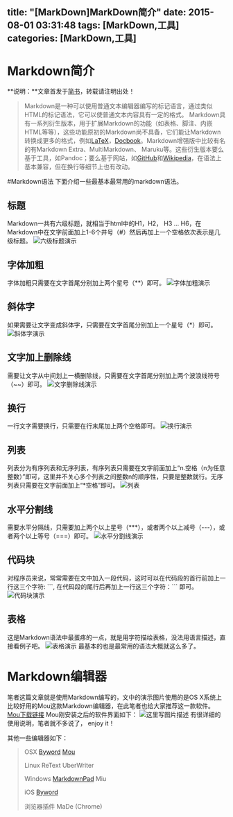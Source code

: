 title: "[MarkDown]MarkDown简介"
date: 2015-08-01 03:31:48
tags: [MarkDown,工具]
categories: [MarkDown,工具]
---
# Markdown简介
**说明：**文章首发于[简书](http://www.jianshu.com/p/3695e1a1d9a2)，转载请注明出处！
>Markdown是一种可以使用普通文本编辑器编写的标记语言，通过类似HTML的标记语法，它可以使普通文本内容具有一定的格式。
Markdown具有一系列衍生版本，用于扩展Markdown的功能（如表格、脚注、内嵌HTML等等），这些功能原初的Markdown尚不具备，它们能让Markdown转换成更多的格式，例如[LaTeX](http://baike.baidu.com/view/769333.htm)，[Docbook](http://baike.baidu.com/view/408796.htm)。Markdown增强版中比较有名的有Markdown Extra、MultiMarkdown、 Maruku等。这些衍生版本要么基于工具，如Pandoc；要么基于网站，如[GitHub](http://baike.baidu.com/view/3366456.htm)和[Wikipedia](http://baike.baidu.com/view/1637.htm)，在语法上基本兼容，但在换行等细节上也有改动。
<!--more-->
#Markdown语法
下面介绍一些最基本最常用的markdown语法。
## 标题
Markdown一共有六级标题，就相当于html中的H1，H2， H3 ... H6，在Markdown中在文字前面加上1-6个井号（#）然后再加上一个空格依次表示是几级标题。
![六级标题演示](http://img.blog.csdn.net/20150508141703270)

## 字体加粗
字体加粗只需要在文字首尾分别加上两个星号（**）即可。
![字体加粗演示](http://img.blog.csdn.net/20150508141732049)

## 斜体字
如果需要让文字变成斜体字，只需要在文字首尾分别加上一个星号（*）即可。
![斜体字演示](http://img.blog.csdn.net/20150508142140483)

## 文字加上删除线
需要让文字从中间划上一横删除线，只需要在文字首尾分别加上两个波浪线符号（~~）即可。
![文字删除线演示](http://img.blog.csdn.net/20150508142220653)

## 换行
一行文字需要换行，只需要在行末尾加上两个空格即可。
![换行演示](http://img.blog.csdn.net/20150508142331976)

## 列表
列表分为有序列表和无序列表，有序列表只需要在文字前面加上“n.空格（n为任意整数）”即可，这里并不关心多个列表之间整数n的顺序性，只要是整数就行。无序列表只需要在文字前面加上“*空格”即可。
![列表](http://img.blog.csdn.net/20150508142238949)

## 水平分割线
需要水平分隔线，只需要加上两个以上星号（***），或者两个以上减号（---），或者两个以上等号（===）即可。
![水平分割线演示](http://img.blog.csdn.net/20150508142442017)

## 代码块
对程序员来说，常常需要在文中加入一段代码，这时可以在代码段的首行前加上一行这三个字符: \```, 在代码段的尾行后再加上一行这三个字符：\``` 即可。
![代码块演示](http://img.blog.csdn.net/20150508142531956)

## 表格
这是Markdown语法中最蛋疼的一点，就是用字符描绘表格，没法用语言描述，直接看例子吧。
![表格演示](http://img.blog.csdn.net/20150508142642933)
最基本的也是最常用的语法大概就这么多了。

# Markdown编辑器
笔者这篇文章就是使用Markdown编写的，文中的演示图片使用的是OS X系统上比较好用的Mou这款Markdown编辑器，在此笔者也给大家推荐这一款软件。
[Mou下载链接](http://mouapp.com/download/Mou.zip)
Mou刚安装之后的软件界面如下：
![这里写图片描述](http://img.blog.csdn.net/20150508144515995)
有很详细的使用说明，笔者就不多说了， enjoy it！

其他一些编辑器如下：
>OSX
>[Byword](http://baike.baidu.com/view/10356750.htm)
>[Mou](http://baike.baidu.com/view/940640.htm)
>
>Linux
>ReText
>UberWriter
>
>Windows
>[MarkdownPad](http://baike.baidu.com/view/11801554.htm)
>Miu
>
>iOS
>[Byword](http://baike.baidu.com/view/10356750.htm)
>
>浏览器插件
>MaDe (Chrome)

